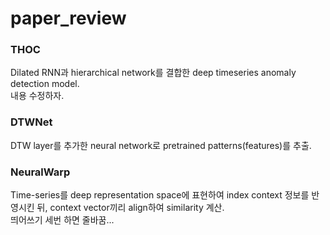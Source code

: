 # paper_review
### THOC
Dilated RNN과 hierarchical network를 결합한 deep timeseries anomaly detection model.   
내용 수정하자.   
### DTWNet
DTW layer를 추가한 neural network로 pretrained patterns(features)를 추출.   
### NeuralWarp
Time-series를 deep representation space에 표현하여 index context 정보를 반영시킨 뒤, context vector끼리 align하여 similarity 계산.   
띄어쓰기 세번 하면 줄바꿈...

